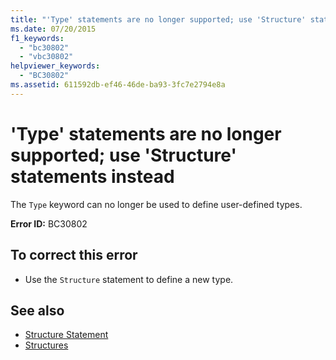 ```yaml
---
title: "'Type' statements are no longer supported; use 'Structure' statements instead"
ms.date: 07/20/2015
f1_keywords: 
  - "bc30802"
  - "vbc30802"
helpviewer_keywords: 
  - "BC30802"
ms.assetid: 611592db-ef46-46de-ba93-3fc7e2794e8a
---
```

# 'Type' statements are no longer supported; use 'Structure' statements instead
The `Type` keyword can no longer be used to define user-defined types.  
  
 **Error ID:** BC30802  
  
## To correct this error  
  
-   Use the `Structure` statement to define a new type.  
  
## See also
- [Structure Statement](../../visual-basic/language-reference/statements/structure-statement.md)
- [Structures](../../visual-basic/programming-guide/language-features/data-types/structures.md)
